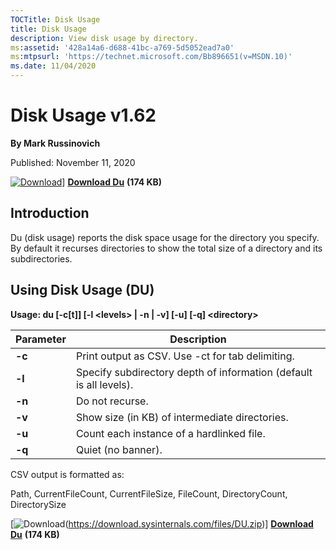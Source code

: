```yaml
---
TOCTitle: Disk Usage 
title: Disk Usage 
description: View disk usage by directory.
ms:assetid: '428a14a6-d688-41bc-a769-5d5052ead7a0' 
ms:mtpsurl: 'https://technet.microsoft.com/Bb896651(v=MSDN.10)' 
ms.date: 11/04/2020
---
```


Disk Usage v1.62
================

**By Mark Russinovich**

Published: November 11, 2020

[![Download](/media/landing/sysinternals/download_sm.png)](https://download.sysinternals.com/files/DU.zip)] [**Download Du**](https://download.sysinternals.com/files/DU.zip) **(174 KB)**

## Introduction

Du (disk usage) reports the disk space usage for the directory you
specify. By default it recurses directories to show the total size of a
directory and its subdirectories.

## Using Disk Usage (DU)

**Usage: du \[-c\[t\]\] \[-l &lt;levels&gt; | -n | -v\] \[-u\] \[-q\]
&lt;directory&gt;**

|Parameter  |Description  |
|---------|---------|
|  **-c** |  Print output as CSV. Use -ct for tab delimiting.|
|  **-l** |  Specify subdirectory depth of information (default is all levels).|
|  **-n** |  Do not recurse.|
|  **-v** |  Show size (in KB) of intermediate directories.|
|  **-u** |  Count each instance of a hardlinked file.|
|  **-q** |  Quiet (no banner).|

CSV output is formatted as:

Path, CurrentFileCount, CurrentFileSize, FileCount, DirectoryCount,
DirectorySize

[![Download](/media/landing/sysinternals/download_sm.png)(https://download.sysinternals.com/files/DU.zip)] [**Download Du**](https://download.sysinternals.com/files/DU.zip) **(174 KB)**
